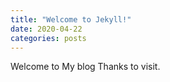 ```yaml
---
title: "Welcome to Jekyll!"
date: 2020-04-22 
categories: posts
---
```


Welcome to My blog Thanks to visit.
